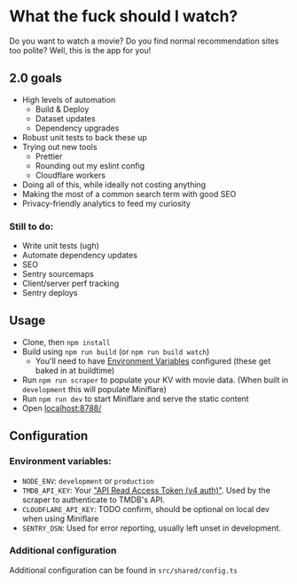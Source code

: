 # What the fuck should I watch?

Do you want to watch a movie? Do you find normal recommendation sites too polite? Well, this is the app for you!

## 2.0 goals
- High levels of automation
  - Build & Deploy
  - Dataset updates
  - Dependency upgrades
- Robust unit tests to back these up
- Trying out new tools
  - Prettier
  - Rounding out my eslint config
  - Cloudflare workers
- Doing all of this, while ideally not costing anything
- Making the most of a common search term with good SEO
- Privacy-friendly analytics to feed my curiosity

### Still to do:
- Write unit tests (ugh)
- Automate dependency updates
- SEO
- Sentry sourcemaps
- Client/server perf tracking
- Sentry deploys

## Usage
- Clone, then `npm install`
- Build using `npm run build` (or `npm run build watch`)
  - You'll need to have [Environment Variables](#environment-variables) configured (these get baked in at buildtime)
- Run `npm run scraper` to populate your KV with movie data. (When built in `development` this will populate Miniflare)
- Run `npm run dev` to start Miniflare and serve the static content
- Open [localhost:8788/](http://localhost:8788/)

## Configuration

### Environment variables:

- `NODE_ENV`: `development` or `production`
- `TMDB_API_KEY`: Your ["API Read Access Token (v4 auth)"](https://www.themoviedb.org/settings/api). Used by the scraper to authenticate to TMDB's API.
- `CLOUDFLARE_API_KEY`: TODO confirm, should be optional on local dev when using Miniflare
- `SENTRY_DSN`: Used for error reporting, usually left unset in development.

### Additional configuration
Additional configuration can be found in `src/shared/config.ts`

